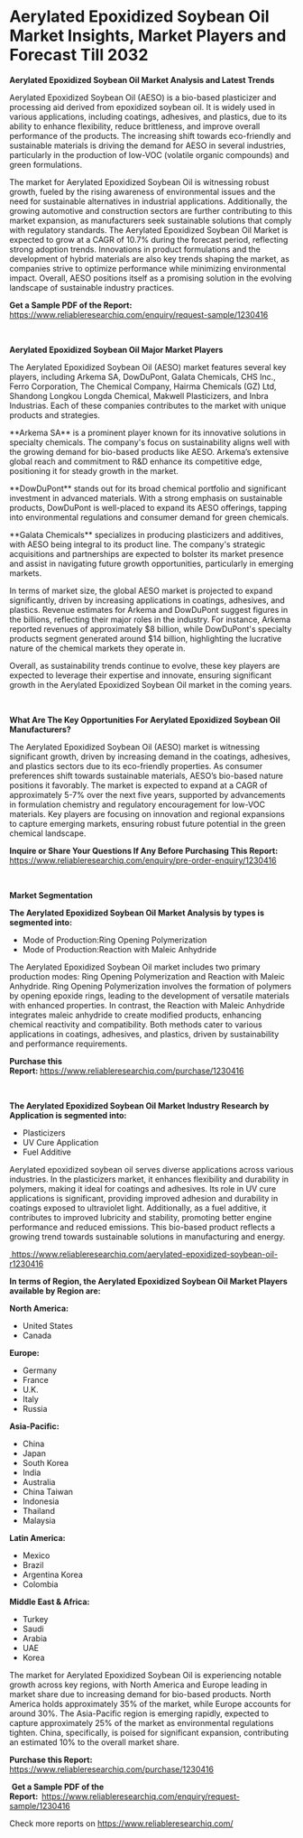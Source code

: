 <p><h1>Aerylated Epoxidized Soybean Oil Market Insights, Market Players and Forecast Till 2032</h1></p><p><strong>Aerylated Epoxidized Soybean Oil Market Analysis and Latest Trends</strong></p>
<p><p>Aerylated Epoxidized Soybean Oil (AESO) is a bio-based plasticizer and processing aid derived from epoxidized soybean oil. It is widely used in various applications, including coatings, adhesives, and plastics, due to its ability to enhance flexibility, reduce brittleness, and improve overall performance of the products. The increasing shift towards eco-friendly and sustainable materials is driving the demand for AESO in several industries, particularly in the production of low-VOC (volatile organic compounds) and green formulations. </p><p>The market for Aerylated Epoxidized Soybean Oil is witnessing robust growth, fueled by the rising awareness of environmental issues and the need for sustainable alternatives in industrial applications. Additionally, the growing automotive and construction sectors are further contributing to this market expansion, as manufacturers seek sustainable solutions that comply with regulatory standards. The Aerylated Epoxidized Soybean Oil Market is expected to grow at a CAGR of 10.7% during the forecast period, reflecting strong adoption trends. Innovations in product formulations and the development of hybrid materials are also key trends shaping the market, as companies strive to optimize performance while minimizing environmental impact. Overall, AESO positions itself as a promising solution in the evolving landscape of sustainable industry practices.</p></p>
<p><strong>Get a Sample PDF of the Report:&nbsp;</strong> <a href="https://www.reliableresearchiq.com/enquiry/request-sample/1230416?utm_campaign=1842&utm_medium=2&utm_source=Github&utm_content=ia&utm_term=03022025&utm_id=aerylated-epoxidized-soybean-oil">https://www.reliableresearchiq.com/enquiry/request-sample/1230416</a></p>
<p>&nbsp;</p>
<p><strong>Aerylated Epoxidized Soybean Oil Major Market Players</strong></p>
<p><p>The Aerylated Epoxidized Soybean Oil (AESO) market features several key players, including Arkema SA, DowDuPont, Galata Chemicals, CHS Inc., Ferro Corporation, The Chemical Company, Hairma Chemicals (GZ) Ltd, Shandong Longkou Longda Chemical, Makwell Plasticizers, and Inbra Industrias. Each of these companies contributes to the market with unique products and strategies.</p><p>**Arkema SA** is a prominent player known for its innovative solutions in specialty chemicals. The company's focus on sustainability aligns well with the growing demand for bio-based products like AESO. Arkema’s extensive global reach and commitment to R&D enhance its competitive edge, positioning it for steady growth in the market.</p><p>**DowDuPont** stands out for its broad chemical portfolio and significant investment in advanced materials. With a strong emphasis on sustainable products, DowDuPont is well-placed to expand its AESO offerings, tapping into environmental regulations and consumer demand for green chemicals.</p><p>**Galata Chemicals** specializes in producing plasticizers and additives, with AESO being integral to its product line. The company's strategic acquisitions and partnerships are expected to bolster its market presence and assist in navigating future growth opportunities, particularly in emerging markets.</p><p>In terms of market size, the global AESO market is projected to expand significantly, driven by increasing applications in coatings, adhesives, and plastics. Revenue estimates for Arkema and DowDuPont suggest figures in the billions, reflecting their major roles in the industry. For instance, Arkema reported revenues of approximately $8 billion, while DowDuPont's specialty products segment generated around $14 billion, highlighting the lucrative nature of the chemical markets they operate in.</p><p>Overall, as sustainability trends continue to evolve, these key players are expected to leverage their expertise and innovate, ensuring significant growth in the Aerylated Epoxidized Soybean Oil market in the coming years.</p></p>
<p>&nbsp;</p>
<p><strong>What Are The Key Opportunities For Aerylated Epoxidized Soybean Oil Manufacturers?</strong></p>
<p><p>The Aerylated Epoxidized Soybean Oil (AESO) market is witnessing significant growth, driven by increasing demand in the coatings, adhesives, and plastics sectors due to its eco-friendly properties. As consumer preferences shift towards sustainable materials, AESO’s bio-based nature positions it favorably. The market is expected to expand at a CAGR of approximately 5-7% over the next five years, supported by advancements in formulation chemistry and regulatory encouragement for low-VOC materials. Key players are focusing on innovation and regional expansions to capture emerging markets, ensuring robust future potential in the green chemical landscape.</p></p>
<p><strong>Inquire or Share Your Questions If Any Before Purchasing This Report:</strong> <a href="https://www.reliableresearchiq.com/enquiry/pre-order-enquiry/1230416?utm_campaign=1842&utm_medium=2&utm_source=Github&utm_content=ia&utm_term=03022025&utm_id=aerylated-epoxidized-soybean-oil">https://www.reliableresearchiq.com/enquiry/pre-order-enquiry/1230416</a></p>
<p>&nbsp;</p>
<p><strong>Market Segmentation</strong></p>
<p><strong>The Aerylated Epoxidized Soybean Oil Market Analysis by types is segmented into:</strong></p>
<p><ul><li>Mode of Production:Ring Opening Polymerization</li><li>Mode of Production:Reaction with Maleic Anhydride</li></ul></p>
<p><p>The Aerylated Epoxidized Soybean Oil market includes two primary production modes: Ring Opening Polymerization and Reaction with Maleic Anhydride. Ring Opening Polymerization involves the formation of polymers by opening epoxide rings, leading to the development of versatile materials with enhanced properties. In contrast, the Reaction with Maleic Anhydride integrates maleic anhydride to create modified products, enhancing chemical reactivity and compatibility. Both methods cater to various applications in coatings, adhesives, and plastics, driven by sustainability and performance requirements.</p></p>
<p><strong>Purchase this Report:&nbsp;</strong><a href="https://www.reliableresearchiq.com/purchase/1230416?utm_campaign=1842&utm_medium=2&utm_source=Github&utm_content=ia&utm_term=03022025&utm_id=aerylated-epoxidized-soybean-oil">https://www.reliableresearchiq.com/purchase/1230416</a></p>
<p>&nbsp;</p>
<p><strong>The Aerylated Epoxidized Soybean Oil Market Industry Research by Application is segmented into:</strong></p>
<p><ul><li>Plasticizers</li><li>UV Cure Application</li><li>Fuel Additive</li></ul></p>
<p><p>Aerylated epoxidized soybean oil serves diverse applications across various industries. In the plasticizers market, it enhances flexibility and durability in polymers, making it ideal for coatings and adhesives. Its role in UV cure applications is significant, providing improved adhesion and durability in coatings exposed to ultraviolet light. Additionally, as a fuel additive, it contributes to improved lubricity and stability, promoting better engine performance and reduced emissions. This bio-based product reflects a growing trend towards sustainable solutions in manufacturing and energy.</p></p>
<p><a href="https://www.reliableresearchiq.com/aerylated-epoxidized-soybean-oil-r1230416?utm_campaign=1842&utm_medium=2&utm_source=Github&utm_content=ia&utm_term=03022025&utm_id=aerylated-epoxidized-soybean-oil">&nbsp;https://www.reliableresearchiq.com/aerylated-epoxidized-soybean-oil-r1230416</a></p>
<p><strong>In terms of Region, the Aerylated Epoxidized Soybean Oil Market Players available by Region are:</strong></p>
<p>
    <p> <strong> North America: </strong>
        <ul>
            <li>United States</li>
            <li>Canada</li>
        </ul>
        </p> 
    <p> <strong> Europe: </strong>
        <ul>
            <li>Germany</li>
            <li>France</li>
            <li>U.K.</li>
            <li>Italy</li>
            <li>Russia</li>
        </ul>
        </p> 
    <p> <strong> Asia-Pacific: </strong>
        <ul>
            <li>China</li>
            <li>Japan</li>
            <li>South Korea</li>
            <li>India</li>
            <li>Australia</li>
            <li>China Taiwan</li>
            <li>Indonesia</li>
            <li>Thailand</li>
            <li>Malaysia</li>
        </ul>
        </p> 
    <p> <strong> Latin America: </strong>
        <ul>
            <li>Mexico</li>
            <li>Brazil</li>
            <li>Argentina Korea</li>
            <li>Colombia</li>
        </ul>
        </p> 
    <p> <strong> Middle East & Africa: </strong>
        <ul>
            <li>Turkey</li>
            <li>Saudi</li>
            <li>Arabia</li>
            <li>UAE</li>
            <li>Korea</li>
        </ul>
    </p>
    </p>
<p><p>The market for Aerylated Epoxidized Soybean Oil is experiencing notable growth across key regions, with North America and Europe leading in market share due to increasing demand for bio-based products. North America holds approximately 35% of the market, while Europe accounts for around 30%. The Asia-Pacific region is emerging rapidly, expected to capture approximately 25% of the market as environmental regulations tighten. China, specifically, is poised for significant expansion, contributing an estimated 10% to the overall market share.</p></p>
<p><strong>Purchase this Report: </strong><a href="https://www.reliableresearchiq.com/purchase/1230416?utm_campaign=1842&utm_medium=2&utm_source=Github&utm_content=ia&utm_term=03022025&utm_id=aerylated-epoxidized-soybean-oil">https://www.reliableresearchiq.com/purchase/1230416</a></p>
<p>&nbsp;<strong>Get a Sample PDF of the Report:&nbsp;&nbsp;</strong><a href="https://www.reliableresearchiq.com/enquiry/request-sample/1230416?utm_campaign=1842&utm_medium=2&utm_source=Github&utm_content=ia&utm_term=03022025&utm_id=aerylated-epoxidized-soybean-oil">https://www.reliableresearchiq.com/enquiry/request-sample/1230416</a></p>
<p><strong></strong></p>
<p>Check more reports on <a href="https://www.reliableresearchiq.com/?utm_campaign=1842&utm_medium=2&utm_source=Github&utm_content=ia&utm_term=03022025&utm_id=aerylated-epoxidized-soybean-oil">https://www.reliableresearchiq.com/</a></p>